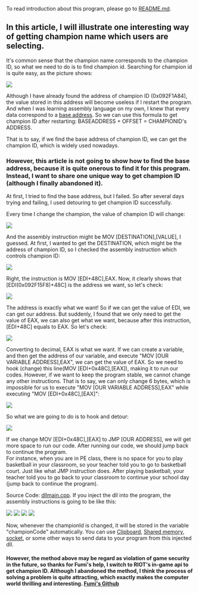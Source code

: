 <p>To read introduction about this program, please go to <a href="https://github.com/xuan32546/LOL-X-Assistant/blob/master/README.md">README.md</a>.</p>
<h2>In this article, I will illustrate one interesting way of getting champion name which users are selecting.</h2>
<p>It's common sense that the champion name corresponds to the champion ID, so what we need to do is to find champion id. Searching for champion id is quite easy, as the picture shows:</p>
<img src="https://github.com/xuan32546/LOL-X-Assistant/blob/master/pics/1.png">
<p>Although I have already found the address of champion ID (0x092F1A84), the value stored in this address will become useless if I restart the program. And when I was learning assembly language on my own, I knew that every data correspond to a <a href="https://whatis.techtarget.com/definition/base-address">base address</a>. So we can use this formula to get champion ID after restarting: BASEADDRESS + OFFSET = CHAMPIONID's ADDRESS.</p>
<p>That is to say, if we find the base address of champion ID, we can get the champion ID, which is widely used nowadays.</p>
<h3>However, this article is not going to show how to find the base address, because it is quite onerous to find it for this program. Instead, I want to share one unique way to get champion ID (although I finally abandoned it).</h3>
<p>At first, I tried to find the base address, but I failed. So after several days trying and failing, I used detouring to get champion ID successfully.</p>
<p>Every time I change the champion, the value of champion ID will change:</p>
<img src="https://github.com/xuan32546/LOL-X-Assistant/blob/master/pics/2.gif">
<p>And the assembly instruction might be MOV [DESTINATION],[VALUE], I guessed. At first, I wanted to get the DESTINATION, which might be the address of champion ID, so I checked the assembly instruction which controls champion ID:</p>
<img src="https://github.com/xuan32546/LOL-X-Assistant/blob/master/pics/3.png">
<p>Right, the instruction is MOV [EDI+48C],EAX. Now, it clearly shows that [EDI(0x092F15F8)+48C] is the address we want, so let's check:</p>
<img src="https://github.com/xuan32546/LOL-X-Assistant/blob/master/pics/4.png">
<p>The address is exactly what we want! So if we can get the value of EDI, we can get our address. But suddenly, I found that we only need to get the value of EAX, we can also get what we want, because after this instruction, [EDI+48C] equals to EAX. So let's check:</p>
<img src="https://github.com/xuan32546/LOL-X-Assistant/blob/master/pics/5.png">
<p>Converting to decimal, EAX is what we want. If we can create a variable, and then get the address of our variable, and execute "MOV [OUR VARIABLE ADDRESS],EAX", we can get the value of EAX. So we need to hook (change) this line(MOV [EDI+0x48C],[EAX]), making it to run our codes. However, if we want to keep the program stable, we cannot change any other instructions. That is to say, we can only change 6 bytes, which is impossible for us to execute "MOV [OUR VARIABLE ADDRESS],EAX" while executing "MOV [EDI+0x48C],[EAX]":</p>
<img src="https://github.com/xuan32546/LOL-X-Assistant/blob/master/pics/6.png">
<p>So what we are going to do is to hook and detour:</p>
<img src="https://github.com/xuan32546/LOL-X-Assistant/blob/master/pics/7.png">
<p>If we change MOV [EDI+0x48C],[EAX] to JMP [OUR ADDRESS], we will get more space to run our code. After running our code, we should jump back to continue the program. <br>For instance, when you are in PE class, there is no space for you to play basketball in your classroom, so your teacher told you to go to basketball court. Just like what JMP instruction does. After playing basketball, your teacher told you to go back to your classroom to continue your school day (jump back to continue the program). </p>
<p>Source Code:  <a href="https://whatis.techtarget.com/definition/base-address">dllmain.cpp</a>. If you inject the dll into the program, the assembly instructions is going to be like this:</p>
<img src="https://github.com/xuan32546/LOL-X-Assistant/blob/master/pics/11.png">
<img src="https://github.com/xuan32546/LOL-X-Assistant/blob/master/pics/8.png">
<img src="https://github.com/xuan32546/LOL-X-Assistant/blob/master/pics/9.png">
<img src="https://github.com/xuan32546/LOL-X-Assistant/blob/master/pics/10.png">
<p>Now, whenever the championId is changed, it will be stored in the variable "championCode" automatically. You can use <a href="https://en.wikipedia.org/wiki/Clipboard_(computing)">Clipboard</a>, <a href="https://en.wikipedia.org/wiki/Shared_memory">Shared memory</a>, <a href="https://docs.microsoft.com/en-us/windows/desktop/winsock/windows-sockets-start-page-2">socket</a>, or some other ways to send data to your program from this injected dll.</p>
<h4>However, the method above may be regard as violation of game security in the future, so thanks for Fumi's help, I switch to RIOT's in-game api to get champion ID. Although I abandoned the method, I think the process of solving a problem is quite attracting, which exactly makes the computer world thrilling and interesting. <a href="https://github.com/Fumi24/RunesReformed">Fumi's Github</a></h4>


